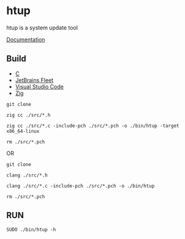 [C Language]: https://isocpp.org/
[Documentation]: https://github.com/HyaenaTechnologies/htup/tree/main/doc
[Fleet]: https://jetbrains.com/fleet/
[VSCode]: https://code.visualstudio.com/docs
[Zig Language]: https://ziglang.org/

# htup

htup is a system update tool

[Documentation][Documentation]

## Build

- [C][C Language]
- [JetBrains Fleet][Fleet]
- [Visual Studio Code][VSCode]
- [Zig][Zig Language]

```shell
git clone

zig cc ./src/*.h

zig cc ./src/*.c -include-pch ./src/*.pch -o ./bin/htup -target x86_64-linux

rm ./src/*.pch
```

OR

```shell
git clone

clang ./src/*.h

clang ./src/*.c -include-pch ./src/*.pch -o ./bin/htup

rm ./src/*.pch
```

## RUN

```shell
SUDO ./bin/htup -h
```